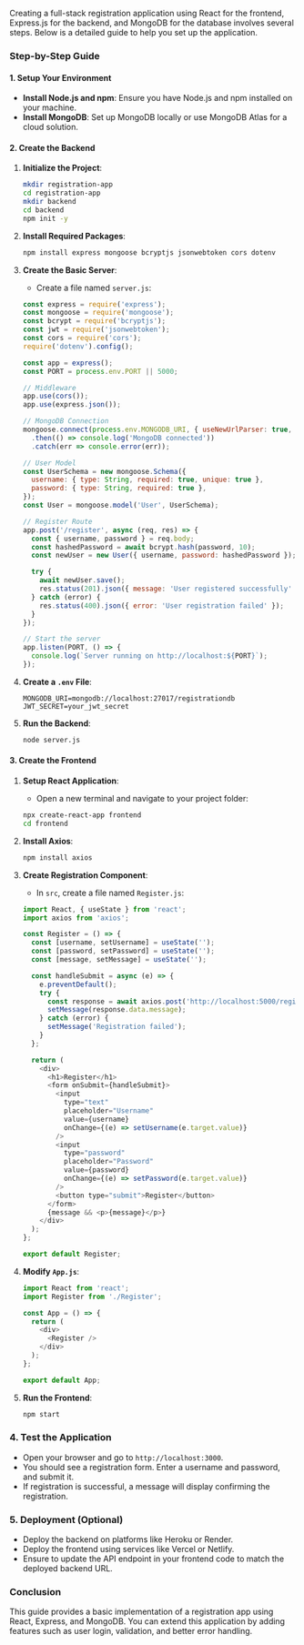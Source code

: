 Creating a full-stack registration application using React for the frontend, Express.js for the backend, and MongoDB for the database involves several steps. Below is a detailed guide to help you set up the application.

### Step-by-Step Guide

#### 1. **Setup Your Environment**

- **Install Node.js and npm**: Ensure you have Node.js and npm installed on your machine.
- **Install MongoDB**: Set up MongoDB locally or use MongoDB Atlas for a cloud solution.

#### 2. **Create the Backend**

1. **Initialize the Project**:
   ```bash
   mkdir registration-app
   cd registration-app
   mkdir backend
   cd backend
   npm init -y
   ```

2. **Install Required Packages**:
   ```bash
   npm install express mongoose bcryptjs jsonwebtoken cors dotenv
   ```

3. **Create the Basic Server**:
   - Create a file named `server.js`:
   ```javascript
   const express = require('express');
   const mongoose = require('mongoose');
   const bcrypt = require('bcryptjs');
   const jwt = require('jsonwebtoken');
   const cors = require('cors');
   require('dotenv').config();

   const app = express();
   const PORT = process.env.PORT || 5000;

   // Middleware
   app.use(cors());
   app.use(express.json());

   // MongoDB Connection
   mongoose.connect(process.env.MONGODB_URI, { useNewUrlParser: true, useUnifiedTopology: true })
     .then(() => console.log('MongoDB connected'))
     .catch(err => console.error(err));

   // User Model
   const UserSchema = new mongoose.Schema({
     username: { type: String, required: true, unique: true },
     password: { type: String, required: true },
   });
   const User = mongoose.model('User', UserSchema);

   // Register Route
   app.post('/register', async (req, res) => {
     const { username, password } = req.body;
     const hashedPassword = await bcrypt.hash(password, 10);
     const newUser = new User({ username, password: hashedPassword });

     try {
       await newUser.save();
       res.status(201).json({ message: 'User registered successfully' });
     } catch (error) {
       res.status(400).json({ error: 'User registration failed' });
     }
   });

   // Start the server
   app.listen(PORT, () => {
     console.log(`Server running on http://localhost:${PORT}`);
   });
   ```

4. **Create a `.env` File**:
   ```plaintext
   MONGODB_URI=mongodb://localhost:27017/registrationdb
   JWT_SECRET=your_jwt_secret
   ```

5. **Run the Backend**:
   ```bash
   node server.js
   ```

#### 3. **Create the Frontend**

1. **Setup React Application**:
   - Open a new terminal and navigate to your project folder:
   ```bash
   npx create-react-app frontend
   cd frontend
   ```

2. **Install Axios**:
   ```bash
   npm install axios
   ```

3. **Create Registration Component**:
   - In `src`, create a file named `Register.js`:
   ```javascript
   import React, { useState } from 'react';
   import axios from 'axios';

   const Register = () => {
     const [username, setUsername] = useState('');
     const [password, setPassword] = useState('');
     const [message, setMessage] = useState('');

     const handleSubmit = async (e) => {
       e.preventDefault();
       try {
         const response = await axios.post('http://localhost:5000/register', { username, password });
         setMessage(response.data.message);
       } catch (error) {
         setMessage('Registration failed');
       }
     };

     return (
       <div>
         <h1>Register</h1>
         <form onSubmit={handleSubmit}>
           <input 
             type="text" 
             placeholder="Username" 
             value={username} 
             onChange={(e) => setUsername(e.target.value)} 
           />
           <input 
             type="password" 
             placeholder="Password" 
             value={password} 
             onChange={(e) => setPassword(e.target.value)} 
           />
           <button type="submit">Register</button>
         </form>
         {message && <p>{message}</p>}
       </div>
     );
   };

   export default Register;
   ```

4. **Modify `App.js`**:
   ```javascript
   import React from 'react';
   import Register from './Register';

   const App = () => {
     return (
       <div>
         <Register />
       </div>
     );
   };

   export default App;
   ```

5. **Run the Frontend**:
   ```bash
   npm start
   ```

### 4. **Test the Application**

- Open your browser and go to `http://localhost:3000`.
- You should see a registration form. Enter a username and password, and submit it.
- If registration is successful, a message will display confirming the registration.

### 5. **Deployment (Optional)**

- Deploy the backend on platforms like Heroku or Render.
- Deploy the frontend using services like Vercel or Netlify.
- Ensure to update the API endpoint in your frontend code to match the deployed backend URL.

### Conclusion

This guide provides a basic implementation of a registration app using React, Express, and MongoDB. You can extend this application by adding features such as user login, validation, and better error handling.
